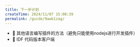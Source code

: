 ```yaml
---
title: 下一步计划
createTime: 2024/11/07 15:08:39
permalink: /guide/9awb1zag/
---
```

    
- 🤔 其他语言编写插件的方法（避免只能使用nodejs进行开发插件）  
- 🤔 IDF 代码版本客户端

